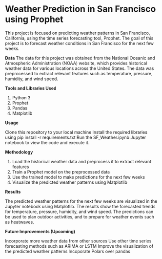 # **Weather Prediction in San Francisco using Prophet**
This project is focused on predicting weather patterns in San Francisco, California, using the time series forecasting tool, Prophet. The goal of this project is to forecast weather conditions in San Francisco for the next few weeks.

**Data**
The data for this project was obtained from the National Oceanic and Atmospheric Administration (NOAA) website, which provides historical weather data for various locations across the United States. The data was preprocessed to extract relevant features such as temperature, pressure, humidity, and wind speed.

**Tools and Libraries Used**

1. Python 3
2. Prophet
3. Pandas
4. Matplotlib

**Usage**

Clone this repository to your local machine
Install the required libraries using pip install -r requirements.txt
Run the SF_Weather.ipynb Jupyter notebook to view the code and execute it.

**Methodology**

1. Load the historical weather data and preprocess it to extract relevant features
2. Train a Prophet model on the preprocessed data
3. Use the trained model to make predictions for the next few weeks
4. Visualize the predicted weather patterns using Matplotlib

**Results**

The predicted weather patterns for the next few weeks are visualized in the Jupyter notebook using Matplotlib. The results show the forecasted trends for temperature, pressure, humidity, and wind speed. The predictions can be used to plan outdoor activities, and to prepare for weather events such as heatwaves.

**Future Improvements (Upcoming)**

Incorporate more weather data from other sources
Use other time series forecasting methods such as ARIMA or LSTM
Improve the visualization of the predicted weather patterns
Incoporate Polars over pandas 


